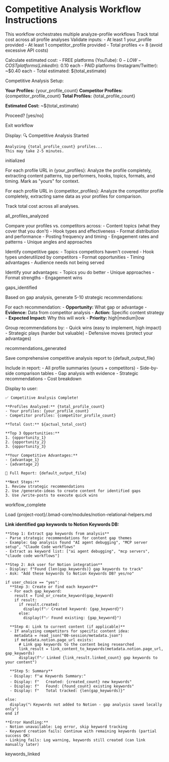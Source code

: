 # Competitive Analysis Workflow Instructions

<workflow>
<critical>This workflow orchestrates multiple analyze-profile workflows</critical>
<critical>Track total cost across all profile analyses</critical>

<step n="1" goal="Validate inputs and estimate costs">
  <action>Validate inputs:
    - At least 1 your_profile provided
    - At least 1 competitor_profile provided
    - Total profiles <= 8 (avoid excessive API costs)
  </action>

<action>Calculate estimated cost: - FREE platforms (YouTube): $0 - LOW-COST platforms (LinkedIn): ~$0.10 each - PAID platforms (Instagram/Twitter): ~$0.40 each - Total estimated: ${total_estimate}
</action>

<ask>Competitive Analysis Setup:

**Your Profiles:** {your_profile_count}
**Competitor Profiles:** {competitor_profile_count}
**Total Profiles:** {total_profile_count}

**Estimated Cost:** ~${total_estimate}

Proceed? [yes/no]
</ask>

  <check if="user declines">
    <action>Exit workflow</action>
  </check>

<action>Display:
🔍 Competitive Analysis Started

    Analyzing {total_profile_count} profiles...
    This may take 2-5 minutes.

  </action>

<template-output>initialized</template-output>
</step>

<step n="2" goal="Analyze all profiles">
  <action>For each profile URL in {your_profiles}:
    Analyze the profile completely, extracting content patterns, top performers, hooks, topics, formats, and timing. Mark as "yours" for context.
  </action>
  <!-- Claude invokes profile-analysis Skill for each URL -->

<action>For each profile URL in {competitor_profiles}:
Analyze the competitor profile completely, extracting same data as your profiles for comparison.
</action>

  <!-- Claude invokes profile-analysis Skill for each URL -->

<action>Track total cost across all analyses.</action>

<template-output>all_profiles_analyzed</template-output>
</step>

<step n="3" goal="Compare and identify gaps">
  <action>Compare your profiles vs. competitors across:
    - Content topics (what they cover that you don't)
    - Hook types and effectiveness
    - Format distribution and performance
    - Posting frequency and timing
    - Engagement rates and patterns
    - Unique angles and approaches
  </action>

<action>Identify competitive gaps: - Topics competitors haven't covered - Hook types underutilized by competitors - Format opportunities - Timing advantages - Audience needs not being served
</action>

<action>Identify your advantages: - Topics you do better - Unique approaches - Format strengths - Engagement wins
</action>

<template-output>gaps_identified</template-output>
</step>

<step n="4" goal="Generate strategic recommendations">
  <action>Based on gap analysis, generate 5-10 strategic recommendations:</action>

<action>For each recommendation: - **Opportunity:** What gap or advantage - **Evidence:** Data from competitor analysis - **Action:** Specific content strategy - **Expected Impact:** Why this will work - **Priority:** high|medium|low
</action>

<action>Group recommendations by: - Quick wins (easy to implement, high impact) - Strategic plays (harder but valuable) - Defensive moves (protect your advantages)
</action>

<template-output>recommendations_generated</template-output>
</step>

<step n="5" goal="Save and present outputs">
  <action>Save comprehensive competitive analysis report to {default_output_file}</action>

<action>Include in report: - All profile summaries (yours + competitors) - Side-by-side comparison tables - Gap analysis with evidence - Strategic recommendations - Cost breakdown
</action>

<action>Display to user:

    ✅ Competitive Analysis Complete!

    **Profiles Analyzed:** {total_profile_count}
    - Your profiles: {your_profile_count}
    - Competitor profiles: {competitor_profile_count}

    **Total Cost:** ${actual_total_cost}

    **Top 3 Opportunities:**
    1. {opportunity_1}
    2. {opportunity_2}
    3. {opportunity_3}

    **Your Competitive Advantages:**
    - {advantage_1}
    - {advantage_2}

    📄 Full Report: {default_output_file}

    **Next Steps:**
    1. Review strategic recommendations
    2. Use /generate-ideas to create content for identified gaps
    3. Use /write-posts to execute quick wins

  </action>

<template-output>workflow_complete</template-output>
</step>

<step n="5.5" goal="Link Gap Keywords to Notion (Epic 2 Story 5.3)">
  <action>Load {project-root}/.bmad-core/modules/notion-relational-helpers.md</action>

  <action>**Link identified gap keywords to Notion Keywords DB:**

    **Step 1: Extract gap keywords from analysis**
    - Parse strategic recommendations for content gap themes
    - Example: Gap analysis found "AI agent debugging", "MCP server setup", "Claude Code workflows"
    - Extract as keyword list: ["ai agent debugging", "mcp servers", "claude code workflows"]

    **Step 2: Ask user for Notion integration**
    - Display: f"Found {len(gap_keywords)} gap keywords to track"
    - Ask: "Add these keywords to Notion Keywords DB? yes/no"

    if user_choice == "yes":
      **Step 3: Create or find each keyword**
      - For each gap_keyword:
        result = find_or_create_keyword(gap_keyword)
        if result:
          if result.created:
            display(f"✅ Created keyword: {gap_keyword}")
          else:
            display(f"✅ Found existing: {gap_keyword}")

      **Step 4: Link to current content (if applicable)**
      - If analyzing competitors for specific content idea:
        metadata = read_json("00-session/metadata.json")
        if metadata.notion.page_url exists:
          # Link gap keywords to the content being researched
          link_result = link_content_to_keywords(metadata.notion.page_url, gap_keywords)
          display(f"✅ Linked {link_result.linked_count} gap keywords to your content")

      **Step 5: Summary**
      - Display: f"📊 Keywords Summary:"
      - Display: f"   Created: {created_count} new keywords"
      - Display: f"   Found: {found_count} existing keywords"
      - Display: f"   Total tracked: {len(gap_keywords)}"

    else:
      display("ℹ️ Keywords not added to Notion - gap analysis saved locally only")
    end if

    **Error Handling:**
    - Notion unavailable: Log error, skip keyword tracking
    - Keyword creation fails: Continue with remaining keywords (partial success OK)
    - Linking fails: Log warning, keywords still created (can link manually later)
  </action>

  <template-output>keywords_linked</template-output>
</step>

</workflow>
